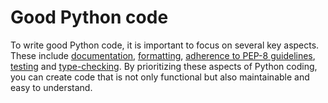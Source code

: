 # Good Python code

To write good Python code, it is important to focus on several key aspects. These include [documentation](documentation/README.md), [formatting](format.md), [adherence to PEP-8 guidelines](pep-8-compilance.md), [testing](test.md) and [type-checking](type-check.md). By prioritizing these aspects of Python coding, you can create code that is not only functional but also maintainable and easy to understand.
